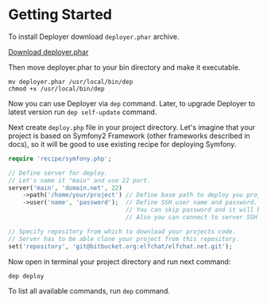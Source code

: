 # Getting Started

To install Deployer download `deployer.phar` archive.

[Download deployer.phar](https://github.com/elfet/deployer/releases)

Then move deployer.phar to your bin directory and make it executable.

~~~
mv deployer.phar /usr/local/bin/dep
chmod +x /usr/local/bin/dep
~~~

Now you can use Deployer via `dep` command. Later, to upgrade Deployer to latest version run `dep self-update` command.

Next create `deploy.php` file in your project directory. Let's imagine that your project is based on Symfony2 Framework
(other frameworks described in docs), so it will be good to use existing recipe for deploying Symfony.

~~~ php
require 'recipe/symfony.php';

// Define server for deploy.
// Let's name it "main" and use 22 port.
server('main', 'domain.net', 22)
    ->path('/home/your/project') // Define base path to deploy you project.
    ->user('name', 'password');  // Define SSH user name and password.
                                 // You can skip password and it will be asked on deploy.
                                 // Also you can connect to server SSH via public keys and ssh config file.

// Specify repository from which to download your projects code.
// Server has to be able clone your project from this repository.
set('repository', 'git@bitbucket.org:elfchat/elfchat.net.git');
~~~

Now open in terminal your project directory and run next command:

~~~
dep deploy
~~~

To list all available commands, run `dep` command.
